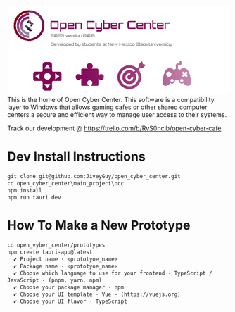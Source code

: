![Open Cyber Center v0.0.6](OCC_header-ver006.png)
This is the home of Open Cyber Center. This software is a compatibility layer to Windows that allows gaming cafes or other shared computer centers a secure and efficient way to manage user access to their systems. 


Track our development @ https://trello.com/b/RvS0hcib/open-cyber-cafe 


# Dev Install Instructions
```
git clone git@github.com:JiveyGuy/open_cyber_center.git
cd open_cyber_center\main_project\occ
npm install
npm run tauri dev
```

# How To Make a New Prototype
```
cd open_vyber_center/prototypes
npm create tauri-app@latest
  ✔ Project name · <prototyoe_name>
  ✔ Package name · <prototyoe_name>
  ✔ Choose which language to use for your frontend · TypeScript / JavaScript - (pnpm, yarn, npm)
  ✔ Choose your package manager · npm
  ✔ Choose your UI template · Vue - (https://vuejs.org)
  ✔ Choose your UI flavor · TypeScript
```

